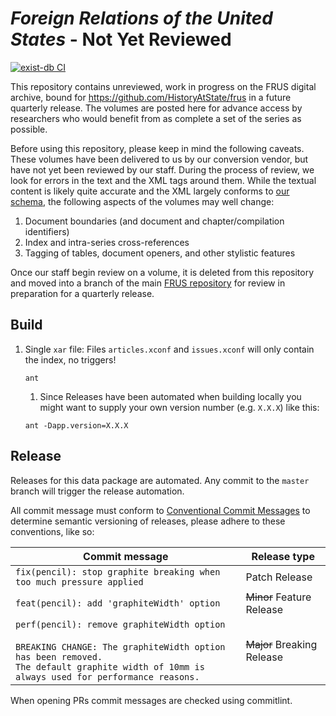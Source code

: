 # *Foreign Relations of the United States* - Not Yet Reviewed

[![exist-db CI](https://github.com/HistoryAtState/frus-not-yet-reviewed/actions/workflows/build.yml/badge.svg)](https://github.com/HistoryAtState/frus-not-yet-reviewed/actions/workflows/build.yml)

This repository contains unreviewed, work in progress on the FRUS digital archive, bound for https://github.com/HistoryAtState/frus in a future quarterly release. The volumes are posted here for advance access by researchers who would benefit from as complete a set of the series as possible. 

Before using this repository, please keep in mind the following caveats. These volumes have been delivered to us by our conversion vendor, but have not yet been reviewed by our staff. During the process of review, we look for errors in the text and the XML tags around them. While the textual content is likely quite accurate and the XML largely conforms to [our schema](https://github.com/HistoryAtState/frus/tree/master/schema), the following aspects of the volumes may well change:

1. Document boundaries (and document and chapter/compilation identifiers)
2. Index and intra-series cross-references
3. Tagging of tables, document openers, and other stylistic features

Once our staff begin review on a volume, it is deleted from this repository and moved into a branch of the main [FRUS repository](https://github.com/HistoryAtState/frus) for review in preparation for a quarterly release.


## Build

1. Single `xar` file: Files `articles.xconf` and `issues.xconf` will only contain the index, no triggers!

    ```shell
    ant
    ```

    1. Since Releases have been automated when building locally you might want to supply your own version number (e.g. `X.X.X`) like this:

    ```shell
    ant -Dapp.version=X.X.X
    ```

## Release

Releases for this data package are automated. Any commit to the `master` branch will trigger the release automation.

All commit message must conform to [Conventional Commit Messages](https://www.conventionalcommits.org/en/v1.0.0/) to determine semantic versioning of releases, please adhere to these conventions, like so:

| Commit message  | Release type |
|-----------------|--------------|
| `fix(pencil): stop graphite breaking when too much pressure applied` | Patch Release |
| `feat(pencil): add 'graphiteWidth' option` | ~~Minor~~ Feature Release |
| `perf(pencil): remove graphiteWidth option`<br/><br/>`BREAKING CHANGE: The graphiteWidth option has been removed.`<br/>`The default graphite width of 10mm is always used for performance reasons.` | ~~Major~~ Breaking Release |

When opening PRs commit messages are checked using commitlint.